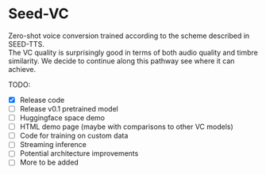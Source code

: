 # Seed-VC
Zero-shot voice conversion trained according to the scheme described in SEED-TTS.  
The VC quality is surprisingly good in terms of both audio quality and timbre similarity. We decide to continue along this pathway see where it can achieve.  

TODO:
- [x] Release code
- [ ] Release v0.1 pretrained model
- [ ] Huggingface space demo
- [ ] HTML demo page (maybe with comparisons to other VC models)
- [ ] Code for training on custom data
- [ ] Streaming inference
- [ ] Potential architecture improvements
- [ ] More to be added
